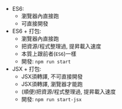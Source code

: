 

* ES6:
	* 瀏覽器內直接跑
	* 可直接開發
* ES6 + 打包:
	* 瀏覽器內直接跑
	* 把資源/程式整理過, 提昇載入速度
	* 本質上跟前者(`ES6`)一樣
	* 開發: `npm run start`
* JSX + 打包:
	* JSX須轉譯, 不可直接開發
	* JSX須轉譯, 瀏覽器才能跑
	* (順便)把資源/程式整理過, 提昇載入速度
	* 開發: `npm run start-jsx`

